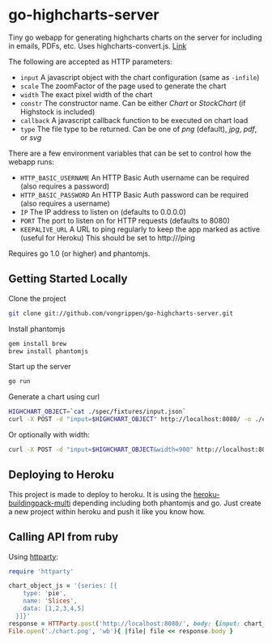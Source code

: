 # go-highcharts-server

Tiny go webapp for generating highcharts charts on the server for including in emails, PDFs, etc.
Uses highcharts-convert.js. [Link](http://www.highcharts.com/component/content/article/2-news/52-serverside-generated-charts)

The following are accepted as HTTP parameters:

* `input`  A javascript object with the chart configuration (same as `-infile`)
* `scale`  The zoomFactor of the page used to generate the chart
* `width`  The exact pixel width of the chart
* `constr`  The constructor name. Can be either _Chart_ or _StockChart_ (if Highstock is included)
* `callback`  A javascript callback function to be executed on chart load
* `type`  The file type to be returned. Can be one of _png_ (default), _jpg_, _pdf_, or _svg_

There are a few environment variables that can be set to control how the webapp runs:

* `HTTP_BASIC_USERNAME`  An HTTP Basic Auth username can be required (also requires a password)
* `HTTP_BASIC_PASSWORD`  An HTTP Basic Auth password can be required (also requires a username)
* `IP`  The IP address to listen on (defaults to 0.0.0.0)
* `PORT`  The port to listen on for HTTP requests (defaults to 8080)
* `KEEPALIVE_URL`  A URL to ping regularly to keep the app marked as active (useful for Heroku) This should be set to http://<your site>/ping

Requires go 1.0 (or higher) and phantomjs.

## Getting Started Locally

Clone the project

```bash
git clone git://github.com/vongrippen/go-highcharts-server.git
```

Install phantomjs
```bash
gem install brew
brew install phantomjs
```

Start up the server
```bash
go run
```

Generate a chart using curl
```bash
HIGHCHART_OBJECT=`cat ./spec/fixtures/input.json`
curl -X POST -d "input=$HIGHCHART_OBJECT" http://localhost:8080/ -o ./chart.png
```

Or optionally with width:
```bash
curl -X POST -d "input=$HIGHCHART_OBJECT&width=900" http://localhost:8080/ -o ./chart.png
```


## Deploying to Heroku
  
This project is made to deploy to heroku.  It is using the [heroku-buildingpack-multi](https://github.com/ddollar/heroku-buildpack-multi)
depending including both phantomjs and go.  Just create a new project within heroku 
and push it like you know how.

## Calling API from ruby

Using [httparty](https://github.com/jnunemaker/httparty):
```ruby
require 'httparty'

chart_object_js = '{series: [{
    type: 'pie',
    name: 'Slices',
    data: [1,2,3,4,5]
  }]}'
response = HTTParty.post('http://localhost:8080/', body: {input: chart_object_js, width:550})
File.open('./chart.png', 'wb'){ |file| file << response.body }
```



